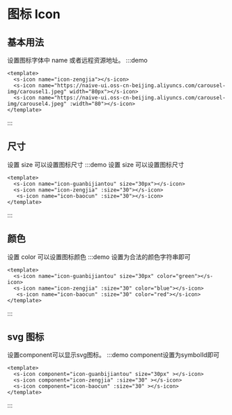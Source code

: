 # 图标 Icon

## 基本用法

设置图标字体中 name 或者远程资源地址。 
:::demo

```vue
<template>
  <s-icon name="icon-zengjia"></s-icon>
  <s-icon name="https://naive-ui.oss-cn-beijing.aliyuncs.com/carousel-img/carousel1.jpeg" width="80px"></s-icon>
  <s-icon name="https://naive-ui.oss-cn-beijing.aliyuncs.com/carousel-img/carousel4.jpeg" :width="80"></s-icon>
</template>
```
:::

## 尺寸

设置 size 可以设置图标尺寸 
:::demo 设置 size 可以设置图标尺寸

```vue
<template>
  <s-icon name="icon-guanbijiantou" size="30px"></s-icon>
  <s-icon name="icon-zengjia" :size="30"></s-icon>
   <s-icon name="icon-baocun" :size="30"></s-icon>
</template>
```

:::

## 颜色

设置 color 可以设置图标颜色 
:::demo 设置为合法的颜色字符串即可

```vue
<template>
  <s-icon name="icon-guanbijiantou" size="30px" color="green"></s-icon>
  <s-icon name="icon-zengjia" :size="30" color="blue"></s-icon>
   <s-icon name="icon-baocun" :size="30" color="red"></s-icon>
</template>
```

:::

## svg 图标
设置component可以显示svg图标。
:::demo component设置为symbolId即可

```vue
<template>
  <s-icon component="icon-guanbijiantou" size="30px" ></s-icon>
  <s-icon component="icon-zengjia" :size="30" ></s-icon>
  <s-icon component="icon-baocun" :size="30" ></s-icon>
</template>
```

:::
